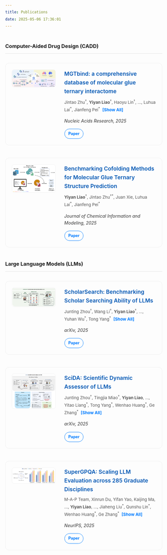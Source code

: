 ```yaml
---
title: Publications
date: 2025-05-06 17:36:01
---
```


<style>
  /* --- Global Styles & Resets --- */
  body {
    font-family: -apple-system, BlinkMacSystemFont, "Segoe UI", Roboto, Helvetica, Arial, sans-serif, "Apple Color Emoji", "Segoe UI Emoji", "Segoe UI Symbol";
    line-height: 1.6;
  }

  /* --- Publication Section Title --- */
  .section-title {
    border-bottom: 1px solid #e0e0e0;
    padding-bottom: 10px;
    margin-top: 40px;
    margin-bottom: 30px;
  }

  /* --- Publication Entry Card --- */
  .publication-entry {
    display: flex; /* Use Flexbox for layout */
    align-items: flex-start; /* Align items to the top */
    margin-bottom: 40px; /* Space between entries */
    padding: 20px;
    border-radius: 12px;
    background-color: #fdfdfd;
    transition: box-shadow 0.3s ease-in-out, transform 0.3s ease-in-out;
    border: 1px solid #eee;
  }

  .publication-entry:hover {
    transform: translateY(-5px);
    box-shadow: 0 10px 25px rgba(0,0,0,0.08);
  }

  /* --- Image Container --- */
  .publication-image-container {
    flex: 0 0 30%; /* Set width to 30% of the container */
    margin-right: 30px; /* Space between image and text */
  }

  .publication-image {
    width: 100%;
    border-radius: 8px;
    border: 1px solid #f0f0f0;
  }

  /* --- Details Container --- */
  .publication-details {
    flex: 1; /* Take up remaining space */
  }

  .publication-details a {
    text-decoration: none;
    color: #0056b3;
  }

  .publication-details a:hover {
    text-decoration: underline;
  }

  .publication-title {
    font-size: 1.25em;
    font-weight: 600;
    margin-top: 0;
    margin-bottom: 0.5em;
  }

  .publication-authors {
    font-size: 0.95em;
    color: #555;
    margin-block-start: 0.5em;
    margin-block-end: 0.5em;
  }
  
  .publication-venue {
    font-style: italic;
    color: #333;
    margin-bottom: 1em;
  }
  
  .publication-links a {
    display: inline-block;
    padding: 5px 12px;
    border: 1px solid #007bff;
    color: #007bff;
    border-radius: 20px;
    font-size: 0.9em;
    font-weight: bold;
    transition: background-color 0.2s, color 0.2s;
  }

  .publication-links a:hover {
    background-color: #007bff;
    color: white;
    text-decoration: none;
  }

  /* --- Author Toggle Styles --- */
  .toggle-authors {
    cursor: pointer;
    color: #007bff;
    font-weight: bold;
    margin-left: 4px;
  }
  
  .toggle-authors:hover {
    text-decoration: underline;
  }

</style>

<h3 class="section-title">Computer-Aided Drug Design (CADD)</h3>

<div class="publication-entry">
  <div class="publication-image-container">
    <img src="https://raw.githubusercontent.com/yiyanliao/yiyanliao.github.io/main/themes/Academia/source/img/MGTbind_TOC.png" alt="MGTbind: a comprehensive database of molecular glue ternary interactome" class="publication-image">
  </div>
  <div class="publication-details">
    <a href="https://doi.org/10.1093/nar/gkaf1075">
      <h4 class="publication-title">MGTbind: a comprehensive database of molecular glue ternary interactome</h4>
    </a>
    <p class="publication-authors">
      <span class="author-toggle-container">
        <span class="authors-short">Jintao Zhu<sup>†</sup>, <strong>Yiyan Liao</strong><sup>†</sup>, Haoyu Lin<sup>†</sup>, ..., Luhua Lai<sup>*</sup>, Jianfeng Pei<sup>*</sup></span>
        <span class="authors-full" style="display: none;">Jintao Zhu<sup>†</sup>, <strong>Yiyan Liao</strong><sup>†</sup>, Haoyu Lin<sup>†</sup>, Juan Xie, Zhichao Deng, Jinyu Han, Zhen Zhang, Jinchuan Xiao, Zhiyao Wang, Shuaipeng Zhang, Luhua Lai<sup>*</sup>, Jianfeng Pei<sup>*</sup></span>
        <span class="toggle-authors">[Show All]</span>
      </span>
    </p>
    <p class="publication-venue">Nucleic Acids Research, 2025</p>
    <div class="publication-links">
      <a href="https://doi.org/10.1093/nar/gkaf1075">Paper</a>
    </div>
  </div>
</div>

<div class="publication-entry">
  <div class="publication-image-container">
    <img src="https://raw.githubusercontent.com/yiyanliao/yiyanliao.github.io/main/themes/Academia/source/img/MGBench.png" alt="Benchmarking Cofolding Methods for Molecular Glue Ternary Structure Prediction" class="publication-image">
  </div>
  <div class="publication-details">
    <a href="https://doi.org/10.1021/acs.jcim.5c01860">
      <h4 class="publication-title">Benchmarking Cofolding Methods for Molecular Glue Ternary Structure Prediction</h4>
    </a>
    <p class="publication-authors">
      <strong>Yiyan Liao</strong><sup>†</sup>, Jintao Zhu<sup>†*</sup>, Juan Xie, Luhua Lai<sup>*</sup>, Jianfeng Pei<sup>*</sup>
    </p>
    <p class="publication-venue">Journal of Chemical Information and Modeling, 2025</p>
    <div class="publication-links">
      <a href="https://doi.org/10.1021/acs.jcim.5c01860">Paper</a>
    </div>
  </div>
</div>

<h3 class="section-title">Large Language Models (LLMs)</h3>

<div class="publication-entry">
  <div class="publication-image-container">
    <img src="https://raw.githubusercontent.com/yiyanliao/yiyanliao.github.io/main/themes/Academia/source/img/ScholarSearch.png" alt="ScholarSearch: Benchmarking Scholar" class="publication-image">
  </div>
  <div class="publication-details">
    <a href="https://arxiv.org/abs/2506.13784">
      <h4 class="publication-title">ScholarSearch: Benchmarking Scholar Searching Ability of LLMs</h4>
    </a>
    <p class="publication-authors">
      <span class="author-toggle-container">
        <span class="authors-short">Junting Zhou<sup>†</sup>, Wang Li<sup>†</sup>, <strong>Yiyan Liao</strong><sup>†</sup>, ..., Yuhan Wu<sup>*</sup>, Tong Yang<sup>*</sup></span>
        <span class="authors-full" style="display: none;">Junting Zhou<sup>†</sup>, Wang Li<sup>†</sup>, <strong>Yiyan Liao</strong><sup>†</sup>, Nengyuan Zhang, Tingjia Miao, Zhihui Qi, Yuhan Wu<sup>*</sup>, Tong Yang<sup>*</sup></span>
        <span class="toggle-authors">[Show All]</span>
      </span>
    </p>
    <p class="publication-venue">arXiv, 2025</p>
    <div class="publication-links">
      <a href="https://arxiv.org/abs/2506.13784">Paper</a>
    </div>
  </div>
</div>

<div class="publication-entry">
  <div class="publication-image-container">
    <img src="https://raw.githubusercontent.com/yiyanliao/yiyanliao.github.io/main/themes/Academia/source/img/SciDA.png" alt="SciDA: Scientific Dynamic Assessor" class="publication-image">
  </div>
  <div class="publication-details">
    <a href="https://arxiv.org/abs/2506.12909">
      <h4 class="publication-title">SciDA: Scientific Dynamic Assessor of LLMs</h4>
    </a>
    <p class="publication-authors">
      <span class="author-toggle-container">
        <span class="authors-short">Junting Zhou<sup>†</sup>, Tingjia Miao<sup>†</sup>, <strong>Yiyan Liao</strong>, ..., Yitao Liang<sup>*</sup>, Tong Yang<sup>*</sup>, Wenhao Huang<sup>*</sup>, Ge Zhang<sup>*</sup></span>
        <span class="authors-full" style="display: none;">Junting Zhou<sup>†</sup>, Tingjia Miao<sup>†</sup>, <strong>Yiyan Liao</strong>, Qichao Wang, Zhoufutu Wen, Yanqin Wang, Yunjie Huang, Ge Yan, Leqi Wang, Yucheng Xia, Hongwan Gao, Yuansong Zeng, Renjie Zheng, Chen Dun, Yitao Liang<sup>*</sup>, Tong Yang<sup>*</sup>, Wenhao Huang<sup>*</sup>, Ge Zhang<sup>*</sup></span>
        <span class="toggle-authors">[Show All]</span>
      </span>
    </p>
    <p class="publication-venue">arXiv, 2025</p>
    <div class="publication-links">
      <a href="https://arxiv.org/abs/2506.12909">Paper</a>
    </div>
  </div>
</div>

<div class="publication-entry">
  <div class="publication-image-container">
    <img src="https://raw.githubusercontent.com/yiyanliao/yiyanliao.github.io/main/themes/Academia/source/img/supergpqa.png" alt="SuperGPQA: Scaling LLM Evaluation" class="publication-image">
  </div>
  <div class="publication-details">
    <a href="https://arxiv.org/abs/2502.14739">
      <h4 class="publication-title">SuperGPQA: Scaling LLM Evaluation across 285 Graduate Disciplines</h4>
    </a>
    <p class="publication-authors">
      <span class="author-toggle-container">
        <span class="authors-short">M-A-P Team, Xinrun Du, Yifan Yao, Kaijing Ma, ..., <strong>Yiyan Liao</strong>, ..., Jiaheng Liu<sup>*</sup>, Qunshu Lin<sup>*</sup>, Wenhao Huang<sup>*</sup>, Ge Zhang<sup>*</sup></span>
        <span class="authors-full" style="display: none;">M-A-P Team, Xinrun Du, Yifan Yao, Kaijing Ma, Bingli Wang, Tianyu Zheng, King Zhu, Minghao Liu, Yiming Liang, Xiaolong Jin, Zhenlin Wei, Chujie Zheng, Kaixin Deng, Shawn Gavin, Shian Jia, Sichao Jiang, <strong>Yiyan Liao</strong>, Rui Li, Qinrui Li, Sirun Li, Yizhi Li, Yunwen Li, David Ma, Yuansheng Ni, Haoran Que, Qiyao Wang, Zhoufutu Wen, Siwei Wu, Tyshawn Hsing, Ming Xu, Zhenzhu Yang, Zekun Moore Wang, Junting Zhou, Yuelin Bai, Xingyuan Bu, Chenglin Cai, Liang Chen, Yifan Chen, Chengtuo Cheng, Tianhao Cheng, Keyi Ding, Siming Huang, Yun Huang, Yaoru Li, Yizhe Li, Zhaoqun Li, Tianhao Liang, Chengdong Lin, Hongquan Lin, Yinghao Ma, Tianyang Pang, Zhongyuan Peng, Zifan Peng, Qige Qi, Shi Qiu, Xingwei Qu, Shanghaoran Quan, Yizhou Tan, Zili Wang, Chenqing Wang, Hao Wang, Yiya Wang, Yubo Wang, Jiajun Xu, Kexin Yang, Ruibin Yuan, Yuanhao Yue, Tianyang Zhan, Chun Zhang, Jinyang Zhang, Xiyue Zhang, Xingjian Zhang, Yue Zhang, Yongchi Zhao, Xiangyu Zheng, Chenghua Zhong, Yang Gao, Zhoujun Li, Dayiheng Liu, Qian Liu, Tianyu Liu, Shiwen Ni, Junran Peng, Yujia Qin, Wenbo Su, Guoyin Wang, Shi Wang, Jian Yang, Min Yang, Meng Cao, Xiang Yue, Zhaoxiang Zhang, Wangchunshu Zhou, Jiaheng Liu<sup>*</sup>, Qunshu Lin<sup>*</sup>, Wenhao Huang<sup>*</sup>, Ge Zhang<sup>*</sup></span>
        <span class="toggle-authors">[Show All]</span>
      </span>
    </p>
    <p class="publication-venue">NeurIPS, 2025</p>
    <div class="publication-links">
      <a href="https://arxiv.org/abs/2502.14739">Paper</a>
    </div>
  </div>
</div>

<script>
  // Add a single event listener to the document body.
  // This will catch clicks on any element, including ones added later.
  document.body.addEventListener('click', function(event) {

    // Check if the element that was clicked is a toggle button.
    if (event.target.matches('.toggle-authors')) {
      const button = event.target;
      const container = button.closest('.author-toggle-container');
      const shortList = container.querySelector('.authors-short');
      const fullList = container.querySelector('.authors-full');
    
      // If either list is not found, do nothing.
      if (!shortList || !fullList) {
        return;
      }
    
      // Check the current state.
      const isExpanded = fullList.style.display === 'inline';
    
      if (isExpanded) {
        // Collapse the list
        fullList.style.display = 'none';
        shortList.style.display = 'inline';
        button.innerText = '[Show All]';
      } else {
        // Expand the list
        shortList.style.display = 'none';
        fullList.style.display = 'inline';
        button.innerText = '[Collapse]';
      }
    }
  });
</script>
